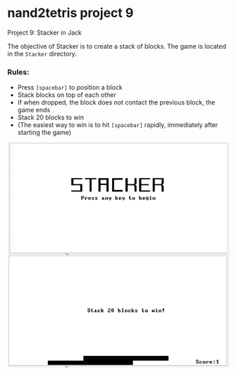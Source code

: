 # nand2tetris project 9
Project 9: Stacker in Jack

The objective of Stacker is to create a stack of blocks.
The game is located in the `Stacker` directory.

### Rules:
- Press `[spacebar]` to position a block
- Stack blocks on top of each other
- If when dropped, the block does not contact the previous block, the game ends
- Stack 20 blocks to win
- (The easiest way to win is to hit `[spacebar]` rapidly, immediately after starting the game)

![alt text](stacker.png)
